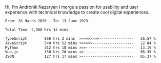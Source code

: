 Hi, I'm Andronik Nazaryan
I merge a passion for usability and user experience with technical knowledge to create cool digital experiences.


<!--START_SECTION:waka-->

```txt
From: 28 March 2020 - To: 13 June 2023

Total Time: 2,368 hrs 14 mins

TypeScript        866 hrs 2 mins  >>>>>>>>>----------------   36.57 %
JavaScript        540 hrs 52 mins >>>>>>-------------------   22.84 %
Python            312 hrs 18 mins >>>----------------------   13.19 %
Vue.js            150 hrs 20 mins >>-----------------------   06.35 %
JSON              127 hrs 17 mins >------------------------   05.37 %
```

<!--END_SECTION:waka-->
